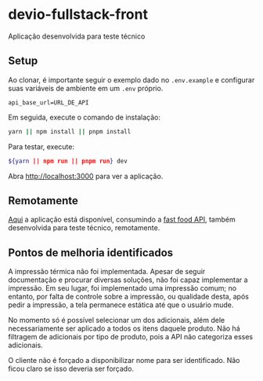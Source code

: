 # devio-fullstack-front
Aplicação desenvolvida para teste técnico

## Setup

Ao clonar, é importante seguir o exemplo dado no `.env.example` e configurar suas variáveis de ambiente em um `.env` próprio.

```
api_base_url=URL_DE_API
```

Em seguida, execute o comando de instalação:

```bash
yarn || npm install || pnpm install
```

Para testar, execute:

```bash
${yarn || npm run || pnpm run} dev
```

Abra [http://localhost:3000](http://localhost:3000) para ver a aplicação.

## Remotamente

[Aqui](https://devio-fullstack-frontend.vercel.app/) a aplicação está disponível, consumindo a [fast food API](https://github.com/CToH10/devio-fullstack-backend), também desenvolvida para teste técnico, remotamente.

## Pontos de melhoria identificados

A impressão térmica não foi implementada. Apesar de seguir documentação e procurar diversas soluções, não foi capaz implementar a impressão. Em seu lugar, foi implementado uma impressão comum; no entanto, por falta de controle sobre a impressão, ou qualidade desta, após pedir a impressão, a tela permanece estática até que o usuário mude.

No momento só é possível selecionar um dos adicionais, além dele necessariamente ser aplicado a todos os itens daquele produto. Não há filtragem de adicionais por tipo de produto, pois a API não categoriza esses adicionais.

O cliente não é forçado a disponibilizar nome para ser identificado. Não ficou claro se isso deveria ser forçado.
